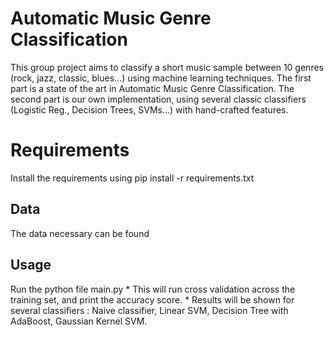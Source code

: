 # Automatic Music Genre Classification
This group project aims to classify a short music sample between 10 genres (rock, jazz, classic, blues…) using machine learning techniques. The first part is a state of the art in Automatic Music Genre Classification. The second part is our own implementation, using several classic classifiers (Logistic Reg., Decision Trees, SVMs…) with hand-crafted features.

# Requirements
Install the requirements using pip install -r requirements.txt

## Data
The data necessary can be found 

## Usage
 Run the python file main.py
    * This will run cross validation across the training set, and print the accuracy score.
    * Results will be shown for several classifiers : Naive classifier, Linear SVM, Decision Tree with AdaBoost, Gaussian Kernel SVM.
